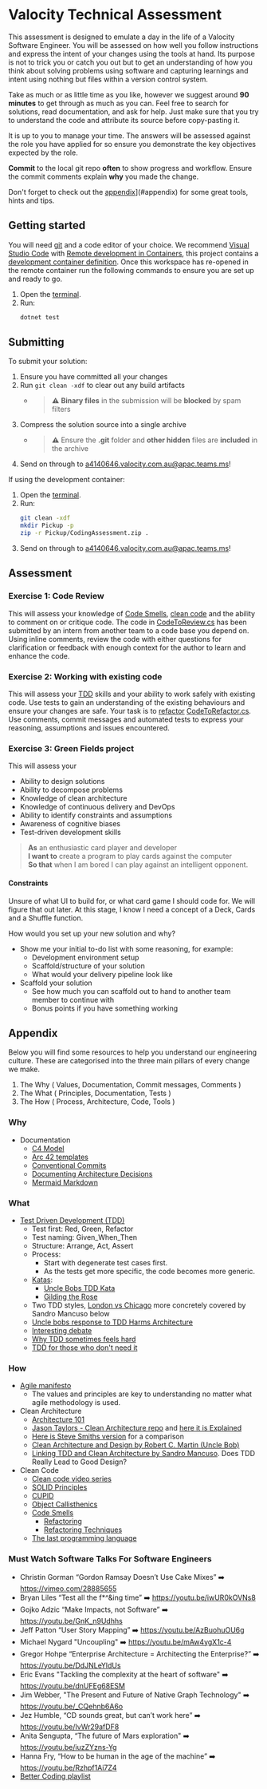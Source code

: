 <!-- CONTENT TO KEEP START -->
# Valocity Technical Assessment

This assessment is designed to emulate a day in the life of a Valocity Software 
Engineer. You will be assessed on how well you follow instructions and express the 
intent of your changes using the tools at hand. Its purpose is not to trick
you or catch you out but to get an understanding of how you think about solving
problems using software and capturing learnings and intent using nothing but files 
within a version control system.

Take as much or as little time as you like, however we suggest around
**90 minutes** to get through as much as you can. Feel free to search for
solutions, read documentation, and ask for help. Just make sure that you try to
understand the code and attribute its source before copy-pasting it.

It is up to you to manage your time. The answers will be assessed against the
role you have applied for so ensure you demonstrate the key objectives expected
by the role.

**Commit** to the local git repo **often** to show progress and workflow. Ensure
the commit comments explain **why** you made the change.

Don't forget to check out the [appendix](#appendix)](#appendix) for some great tools, hints and tips.

## Getting started

You will need [git](https://git-scm.com/) and a code editor of your choice.
We recommend [Visual Studio Code](https://code.visualstudio.com/) with
[Remote development in Containers](https://code.visualstudio.com/docs/remote/containers-tutorial),
this project contains a [development container definition](./.devcontainer/devcontainer.json).
Once this workspace has re-opened in the remote container run the following
commands to ensure you are set up and ready to go.

1. Open the [terminal](command:workbench.action.terminal.new).
1. Run: 
   ```sh
   dotnet test
   ```

## Submitting

To submit your solution:

 1. Ensure you have committed all your changes
 2. Run `git clean -xdf` to clear out any build artifacts
    - > ⚠ **Binary files** in the submission will be **blocked** by spam filters
 3. Compress the solution source into a single archive
    - > ⚠ Ensure the **.git** folder and **other hidden** files are **included** in the archive
 4. Send on through to [a4140646.valocity.com.au@apac.teams.ms](mailto:a4140646.valocity.com.au@apac.teams.ms?subject=Technical%20assessment)!

If using the development container:
1. Open the [terminal](command:workbench.action.terminal.new).
1. Run:
   ```sh
   git clean -xdf
   mkdir Pickup -p
   zip -r Pickup/CodingAssessment.zip .
   ``` 
1. Send on through to [a4140646.valocity.com.au@apac.teams.ms](mailto:a4140646.valocity.com.au@apac.teams.ms?subject=Technical%20assessment)!

## Assessment

### Exercise 1: Code Review

This will assess your knowledge of [Code Smells](https://refactoring.guru/refactoring/smells),
[clean code](#how) and the ability to comment on or critique code.
The code in [CodeToReview.cs](CodeToReview.cs) has been submitted by an intern
from another team to a code base you depend on. Using inline comments, review
the code with either questions for clarification or feedback with enough context 
for the author to learn and enhance the code.

### Exercise 2: Working with existing code

This will assess your [TDD](#what) skills and your ability to work safely with 
existing code. Use tests to gain an understanding of the existing behaviours and 
ensure your changes are safe. Your task is to [refactor](https://www.lexico.com/definition/refactor)
[CodeToRefactor.cs](./ReFactor/CodeToRefactor.cs). Use comments, commit messages
and automated tests to express your reasoning, assumptions and issues encountered.

### Exercise 3: Green Fields project

This will assess your

- Ability to design solutions
- Ability to decompose problems
- Knowledge of clean architecture
- Knowledge of continuous delivery and DevOps
- Ability to identify constraints and assumptions
- Awareness of cognitive biases
- Test-driven development skills


> **As** an enthusiastic card player and developer </br>
> **I want to** create a program to play cards against the computer </br>
> **So that** when I am bored I can play against an intelligent opponent.

#### Constraints

Unsure of what UI to build for, or what card game I should code for. We will figure that out later. At this stage, I know I need a concept of a Deck, Cards and a Shuffle function.

How would you set up your new solution and why?

- Show me your initial to-do list with some reasoning, for example:
  - Development environment setup
  - Scaffold/structure of your solution
  - What would your delivery pipeline look like
- Scaffold your solution
  - See how much you can scaffold out to hand to another team member to continue with
  - Bonus points if you have something working
  
## Appendix

Below you will find some resources to help you understand our engineering culture.
These are categorised into the three main pillars of every change we make.

 1. The Why ( Values, Documentation, Commit messages, Comments )
 2. The What ( Principles, Documentation, Tests )
 3. The How ( Process, Architecture, Code, Tools )

### Why

- Documentation
  - [C4 Model](https://c4model.com/) 
  - [Arc 42 templates](https://arc42.org/overview) 
  - [Conventional Commits](https://www.conventionalcommits.org/en/v1.0.0/)
  - [Documenting Architecture Decisions](https://cognitect.com/blog/2011/11/15/documenting-architecture-decisions)
  - [Mermaid Markdown](https://mermaid.js.org/#/)

### What

- [Test Driven Development (TDD)](https://en.wikipedia.org/wiki/Test-driven_development)
  - Test first: Red, Green, Refactor
  - Test naming: Given_When_Then
  - Structure: Arrange, Act, Assert
  - Process:
    - Start with degenerate test cases first.
    - As the tests get more specific, the code becomes more generic.
  - [Katas](http://codekata.com/):
    - [Uncle Bobs TDD Kata](https://www.youtube.com/watch?v=kScFczWbwRM)
    - [Gilding the Rose](https://youtu.be/kTcDBYCpj7Q)
  - Two TDD styles, [London vs Chicago](https://devlead.io/DevTips/LondonVsChicago) more concretely covered by Sandro Mancuso below
  - [Uncle bobs response to TDD Harms Architecture](http://blog.cleancoder.com/uncle-bob/2017/03/03/TDD-Harms-Architecture.html)
  - [Interesting debate](https://www.youtube.com/watch?v=KtHQGs3zFAM)
  - [Why TDD sometimes feels hard](https://www.youtube.com/watch?v=UWtEVKVPBQ0)  
  - [TDD for those who don't need it](https://www.youtube.com/watch?v=a6oP24CSdUg)

### How

- [Agile manifesto](https://agilemanifesto.org/)
  - The values and principles are key to understanding no matter what agile methodology is used.
- Clean Architecture
  - [Architecture 101](https://hackernoon.com/how-to-design-a-web-application-software-architecture-101-eecy36o5)
  - [Jason Taylors - Clean Architecture repo](https://github.com/jasontaylordev/CleanArchitecture) and [here it is Explained](https://www.youtube.com/watch?v=YiVqwoFMieg)
  - [Here is Steve Smiths version](https://github.com/ardalis/CleanArchitecture) for a comparison
  - [Clean Architecture and Design by Robert C. Martin (Uncle Bob)](https://www.youtube.com/watch?v=2dKZ-dWaCiU)
  - [Linking TDD and Clean Architecture by Sandro Mancuso](https://www.youtube.com/watch?v=KyFVA4Spcgg). Does TDD Really Lead to Good Design?
- Clean Code
  - [Clean code video series](https://cleancoders.com/library/all)
  - [SOLID Principles](https://en.wikipedia.org/wiki/SOLID)
  - [CUPID](https://dannorth.net/2022/02/10/cupid-for-joyful-coding/)
  - [Object Callisthenics](https://williamdurand.fr/2013/06/03/object-calisthenics/)
  - [Code Smells](https://refactoring.guru/refactoring/smells)
    - [Refactoring](https://en.wikipedia.org/wiki/Code_refactoring)
    - [Refactoring Techniques](https://refactoring.guru/refactoring/techniques)
  - [The last programming language](https://www.youtube.com/watch?v=P2yr-3F6PQo)

### Must Watch Software Talks For Software Engineers

- Christin Gorman “Gordon Ramsay Doesn’t Use Cake Mixes” ➡️ https://vimeo.com/28885655
- Bryan Liles “Test all the f*^&ing time” ➡️ https://youtu.be/iwUR0kOVNs8
- Gojko Adzic “Make Impacts, not Software” ➡️ https://youtu.be/GnK_n9Udhhs
- Jeff Patton “User Story Mapping” ➡️ https://youtu.be/AzBuohuOU6g
- Michael Nygard "Uncoupling" ➡️ https://youtu.be/mAw4ygX1c-4
- Gregor Hohpe “Enterprise Architecture = Architecting the Enterprise?” ➡️ https://youtu.be/DdJNLeYldUs
- Eric Evans "Tackling the complexity at the heart of software" ➡️ https://youtu.be/dnUFEg68ESM
- Jim Webber, "The Present and Future of Native Graph Technology" ➡️ https://youtu.be/_CQehnb6A6o
- Jez Humble, “CD sounds great, but can’t work here” ➡️ https://youtu.be/IvWr29afDF8
- Anita Sengupta, “The future of Mars exploration" ➡️ https://youtu.be/iuzZYzns-Yg
- Hanna Fry, “How to be human in the age of the machine” ➡️ https://youtu.be/Rzhpf1Ai7Z4  
- [Better Coding playlist](https://www.youtube.com/playlist?list=PLbB0DkO_4qsTM3LAO-1d7lkvY2PtRyEpQ)

<!-- CONTENT TO KEEP END -->

